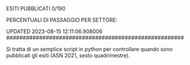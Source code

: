 ESITI PUBBLICATI 0/190 

PERCENTUALI DI PASSAGGIO PER SETTORE:

UPDATED 2023-08-15 12:11:06.908006
###################################################### 

Si tratta di un semplice script in python per controllare quando sono pubblicati gli esiti (ASN 2021, sesto quadrimestre).

